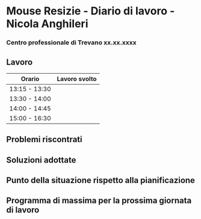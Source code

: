 # Mouse Resizie - Diario di lavoro - Nicola Anghileri
### Centro professionale di Trevano xx.xx.xxxx

## Lavoro

|Orario        |Lavoro svolto                                     
|--------------|------------------------------------------------- |
|13:15 - 13:30 |  |
|13:30 - 14:00 |  |
|14:00 - 14:45 |  |
|15:00 - 16:30 |  |


## Problemi riscontrati

## Soluzioni adottate

## Punto della situazione rispetto alla pianificazione

## Programma di massima per la prossima giornata di lavoro
